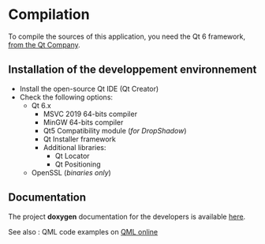 # Compilation

To compile the sources of this application, you need the Qt 6 framework, [from the Qt Company](https://qt.io).

## Installation of the developpement environnement

* Install the open-source Qt IDE (Qt Creator)
* Check the following options:
  * Qt 6.x
    * MSVC 2019 64-bits compiler
    * MinGW 64-bits compiler
    * Qt5 Compatibility module (*for DropShadow*)
    * Qt Installer framework
    * Additional libraries:
      * Qt Locator
      * Qt Positioning
  * OpenSSL (*binaries only*)

## Documentation

The project **doxygen** documentation for the developers is available [here](https://sphinkie.github.io/tiPhotoLocator/doxygen/html/index.html).



See also : QML code examples on [QML online](https://qmlonline.kde.org/)
